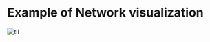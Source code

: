 # Example of Network visualization

![til](https://github.com/anastasiia-belova/Visualizations/blob/main/Network%20Visualization/network_visualization.gif)
